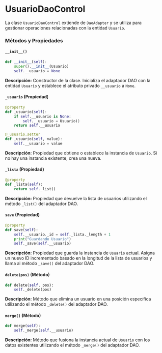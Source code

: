 
# UsuarioDaoControl

La clase `UsuarioDaoControl` extiende de `DaoAdapter` y se utiliza para gestionar operaciones relacionadas con la entidad `Usuario`.

### Métodos y Propiedades

#### `__init__()`
```python
def __init__(self):
    super().__init__(Usuario)
    self.__usuario = None
```
**Descripción:** Constructor de la clase. Inicializa el adaptador DAO con la entidad `Usuario` y establece el atributo privado `__usuario` a `None`.

#### `_usuario` (Propiedad)
```python
@property
def _usuario(self):
    if self.__usuario is None:
        self.__usuario = Usuario()
    return self.__usuario

@_usuario.setter
def _usuario(self, value):
    self.__usuario = value
```
**Descripción:** Propiedad que obtiene o establece la instancia de `Usuario`. Si no hay una instancia existente, crea una nueva.

#### `_lista` (Propiedad)
```python
@property
def _lista(self):
    return self._list()
```
**Descripción:** Propiedad que devuelve la lista de usuarios utilizando el método `_list()` del adaptador DAO.

#### `save` (Propiedad)
```python
@property
def save(self):
    self.__usuario._id = self._lista._length + 1
    print("Guardando Usuario")
    self._save(self.__usuario)
```
**Descripción:** Propiedad que guarda la instancia de `Usuario` actual. Asigna un nuevo ID incrementado basado en la longitud de la lista de usuarios y llama al método `_save()` del adaptador DAO.

#### `delete(pos)` (Método)
```python
def delete(self, pos):
    self._delete(pos)
```
**Descripción:** Método que elimina un usuario en una posición específica utilizando el método `_delete()` del adaptador DAO.

#### `merge()` (Método)
```python
def merge(self):
    self._merge(self.__usuario)
```
**Descripción:** Método que fusiona la instancia actual de `Usuario` con los datos existentes utilizando el método `_merge()` del adaptador DAO.
